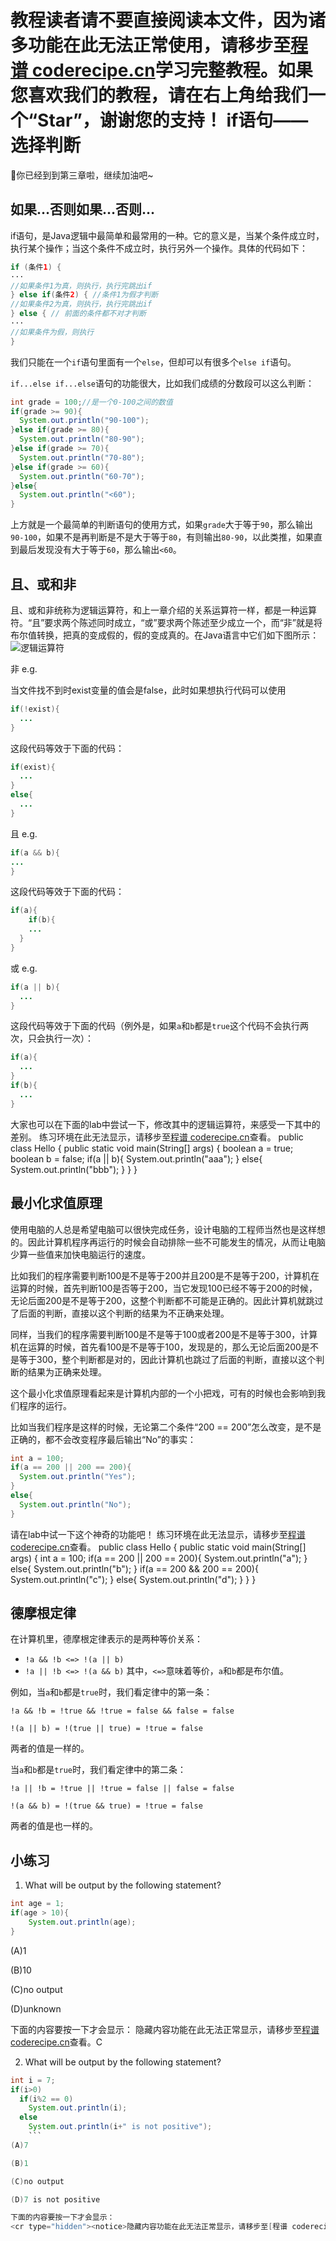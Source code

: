 <notice>教程读者请不要直接阅读本文件，因为诸多功能在此无法正常使用，请移步至[程谱 coderecipe.cn](https://coderecipe.cn/learn/2)学习完整教程。如果您喜欢我们的教程，请在右上角给我们一个“Star”，谢谢您的支持！</notice>
if语句——选择判断
======

🌟你已经到到第三章啦，继续加油吧~

如果…否则如果…否则…
------
if语句，是Java逻辑中最简单和最常用的一种。它的意义是，当某个条件成立时，执行某个操作；当这个条件不成立时，执行另外一个操作。具体的代码如下：
```java
if (条件1) {
···
//如果条件1为真，则执行，执行完跳出if
} else if(条件2) { //条件1为假才判断
//如果条件2为真，则执行，执行完跳出if
} else { // 前面的条件都不对才判断
···
//如果条件为假，则执行
}
```
我们只能在一个`if`语句里面有一个`else`，但却可以有很多个`else if`语句。

`if...else if...else`语句的功能很大，比如我们成绩的分数段可以这么判断：
```java
int grade = 100;//是一个0-100之间的数值
if(grade >= 90){
  System.out.println("90-100");
}else if(grade >= 80){
  System.out.println("80-90");
}else if(grade >= 70){
  System.out.println("70-80");
}else if(grade >= 60){
  System.out.println("60-70");
}else{
  System.out.println("<60");
}
```
上方就是一个最简单的判断语句的使用方式，如果`grade`大于等于`90`，那么输出`90-100`，如果不是再判断是不是大于等于`80`，有则输出`80-90`，以此类推，如果直到最后发现没有大于等于`60`，那么输出`<60`。

且、或和非
-----
且、或和非统称为逻辑运算符，和上一章介绍的关系运算符一样，都是一种运算符。“且”要求两个陈述同时成立，“或”要求两个陈述至少成立一个，而“非”就是将布尔值转换，把真的变成假的，假的变成真的。在Java语言中它们如下图所示：
![逻辑运算符](Pic1.png)

非 e.g.

当文件找不到时exist变量的值会是false，此时如果想执行代码可以使用
```java
if(!exist){
  ...
}
```
这段代码等效于下面的代码：
```java
if(exist){
  ...
}
else{
  ...
}
```
且 e.g.
```java
if(a && b){
...
}
```
这段代码等效于下面的代码：
```java
if(a){
	if(b){
    ...
  }
}
```
或 e.g.
```java
if(a || b){
  ...
}
```
这段代码等效于下面的代码（例外是，如果`a`和`b`都是`true`这个代码不会执行两次，只会执行一次）：
```java
if(a){
  ...
}
if(b){
  ...
}
```
大家也可以在下面的lab中尝试一下，修改其中的逻辑运算符，来感受一下其中的差别。
<lab lang="java" parameters="filename=Hello.java">
<notice>练习环境在此无法显示，请移步至[程谱 coderecipe.cn](https://coderecipe.cn/learn/2)查看。</notice>
public class Hello {
  public static void main(String[] args) {
      boolean a = true;
      boolean b = false;
      if(a || b){
        System.out.println("aaa");
      }
      else{
        System.out.println("bbb");
      }
  }
}
</lab>

最小化求值原理
-----
使用电脑的人总是希望电脑可以很快完成任务，设计电脑的工程师当然也是这样想的。因此计算机程序再运行的时候会自动排除一些不可能发生的情况，从而让电脑少算一些值来加快电脑运行的速度。

比如我们的程序需要判断100是不是等于200并且200是不是等于200，计算机在运算的时候，首先判断100是否等于200，当它发现100已经不等于200的时候，无论后面200是不是等于200，这整个判断都不可能是正确的。因此计算机就跳过了后面的判断，直接以这个判断的结果为不正确来处理。

同样，当我们的程序需要判断100是不是等于100或者200是不是等于300，计算机在运算的时候，首先看100是不是等于100，发现是的，那么无论后面200是不是等于300，整个判断都是对的，因此计算机也跳过了后面的判断，直接以这个判断的结果为正确来处理。

这个最小化求值原理看起来是计算机内部的一个小把戏，可有的时候也会影响到我们程序的运行。

比如当我们程序是这样的时候，无论第二个条件“200 == 200”怎么改变，是不是正确的，都不会改变程序最后输出“No”的事实：
```Java
int a = 100;
if(a == 200 || 200 == 200){
  System.out.println("Yes");
}
else{
  System.out.println("No");
}
```
请在lab中试一下这个神奇的功能吧！
<lab lang="java" parameters="filename=Hello.java">
<notice>练习环境在此无法显示，请移步至[程谱 coderecipe.cn](https://coderecipe.cn/learn/2)查看。</notice>
public class Hello {
  public static void main(String[] args) {
    int a = 100;
    if(a == 200 || 200 == 200){
      System.out.println("a");
    }
    else{
      System.out.println("b");
    }
    if(a == 200 && 200 == 200){
      System.out.println("c");
    }
    else{
      System.out.println("d");
    }
  }
}
</lab>

德摩根定律
-----
在计算机里，德摩根定律表示的是两种等价关系：
* `!a && !b <=> !(a || b)`
* `!a || !b <=> !(a && b)`
其中，`<=>`意味着等价，`a`和`b`都是布尔值。

例如，当`a`和`b`都是`true`时，我们看定律中的第一条：

`!a && !b = !true && !true = false && false = false`

`!(a || b) = !(true || true) = !true = false`

两者的值是一样的。

当`a`和`b`都是`true`时，我们看定律中的第二条：

`!a || !b = !true || !true = false || false = false`

`!(a && b) = !(true && true) = !true = false`

两者的值是也一样的。

小练习
-----
1. What will be output by the following statement?
```java
int age = 1;
if(age > 10){
	System.out.println(age);
}
```
(A)1

(B)10

(C)no output

(D)unknown

下面的内容要按一下才会显示：
<cr type="hidden"><notice>隐藏内容功能在此无法正常显示，请移步至[程谱 coderecipe.cn](https://coderecipe.cn/learn/2)查看。</notice>C</cr>

2. What will be output by the following statement?
```java
int i = 7;
if(i>0)
  if(i%2 == 0)
    System.out.println(i);
  else
    System.out.println(i+" is not positive");
    ```
(A)7

(B)1

(C)no output

(D)7 is not positive

下面的内容要按一下才会显示：
<cr type="hidden"><notice>隐藏内容功能在此无法正常显示，请移步至[程谱 coderecipe.cn](https://coderecipe.cn/learn/2)查看。</notice>D</cr>
